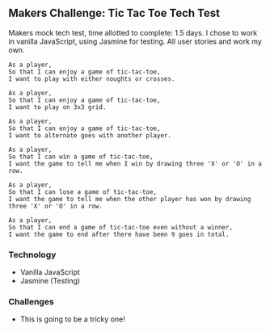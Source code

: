 ## Makers Challenge: Tic Tac Toe Tech Test

Makers mock tech test, time allotted to complete: 1.5 days. I chose to work in vanilla JavaScript, using Jasmine for testing. All user stories and work my own.

```
As a player,
So that I can enjoy a game of tic-tac-toe,
I want to play with either noughts or crosses.

As a player,
So that I can enjoy a game of tic-tac-toe,
I want to play on 3x3 grid.

As a player,
So that I can enjoy a game of tic-tac-toe,
I want to alternate goes with another player.

As a player,
So that I can win a game of tic-tac-toe,
I want the game to tell me when I win by drawing three 'X' or 'O' in a row.

As a player,
So that I can lose a game of tic-tac-toe,
I want the game to tell me when the other player has won by drawing three 'X' or 'O' in a row.

As a player,
So that I can end a game of tic-tac-toe even without a winner,
I want the game to end after there have been 9 goes in total.
```

### Technology

- Vanilla JavaScript
- Jasmine (Testing)

### Challenges

- This is going to be a tricky one!
